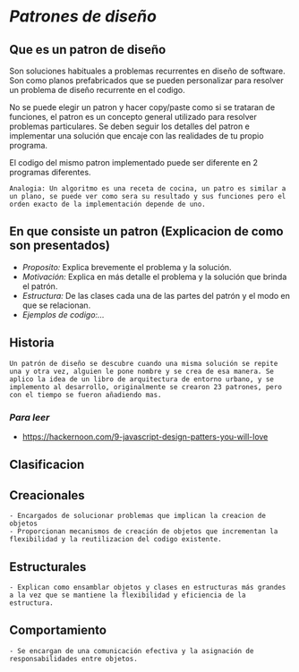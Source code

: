 # *Patrones de diseño*

## Que es un patron de diseño
Son soluciones habituales a problemas recurrentes en diseño de software. Son como planos prefabricados que se pueden personalizar para resolver un problema de diseño recurrente en el codigo.

No se puede elegir un patron y hacer copy/paste como si se trataran de funciones, el patron es un concepto general utilizado para resolver problemas particulares. Se deben seguir los detalles del patron e implementar una solución que encaje con las realidades de tu propio programa.

El codigo del mismo patron implementado puede ser diferente en 2 programas diferentes.

```Analogia: Un algoritmo es una receta de cocina, un patro es similar a un plano, se puede ver como sera su resultado y sus funciones pero el orden exacto de la implementación depende de uno. ```

## En que consiste un patron (Explicacion de como son presentados)
- *Proposito:* Explica brevemente el problema y la solución.
- *Motivación:* Explica en más detalle el problema y la solución que brinda el patrón.
- *Estructura:* De las clases cada una de las partes del patrón y el modo en que se relacionan.
- *Ejemplos de codigo:...*


## Historia
    Un patrón de diseño se descubre cuando una misma solución se repite una y otra vez, alguien le pone nombre y se crea de esa manera. Se aplico la idea de un libro de arquitectura de entorno urbano, y se implemento al desarrollo, originalmente se crearon 23 patrones, pero con el tiempo se fueron añadiendo mas.


### *Para leer*
- https://hackernoon.com/9-javascript-design-patters-you-will-love

## Clasificacion
## Creacionales
    - Encargados de solucionar problemas que implican la creacion de objetos
    - Proporcionan mecanismos de creación de objetos que incrementan la flexibilidad y la reutilizacion del codigo existente.     
## Estructurales
    - Explican como ensamblar objetos y clases en estructuras más grandes a la vez que se mantiene la flexibilidad y eficiencia de la estructura.
## Comportamiento
    - Se encargan de una comunicación efectiva y la asignación de responsabilidades entre objetos.

